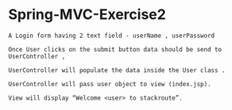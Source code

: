 # Spring-MVC-Exercise2

    A Login form having 2 text field - userName , userPassword

    Once User clicks on the submit button data should be send to UserController ,

    UserController will populate the data inside the User class .

    UserController will pass user object to view (index.jsp).

    View will display “Welcome <user> to stackroute”.
